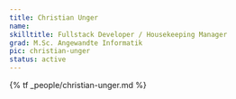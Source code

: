 ```yaml
---
title: Christian Unger
name:
skilltitle: Fullstack Developer / Housekeeping Manager
grad: M.Sc. Angewandte Informatik
pic: christian-unger
status: active
---
```


{% tf _people/christian-unger.md %}